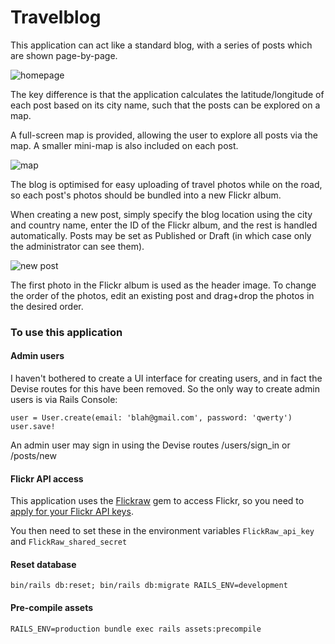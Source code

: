 # Travelblog

This application can act like a standard blog, with a series of posts which are shown page-by-page.

![homepage](https://i.imgur.com/xy6xKRn.jpg)

The key difference is that the application calculates the latitude/longitude of each post based on its city name, such that the posts can be explored on a map.

A full-screen map is provided, allowing the user to explore all posts via the map. A smaller mini-map is also included on each post.

![map](https://i.imgur.com/gwP7wyD.png)

The blog is optimised for easy uploading of travel photos while on the road, so each post's photos should be bundled into a new Flickr album.

When creating a new post, simply specify the blog location using the city and country name, enter the ID of the Flickr album, and the rest is handled automatically. Posts may be set as Published or Draft (in which case only the administrator can see them).

![new post](https://i.imgur.com/gxG4kdf.png)

The first photo in the Flickr album is used as the header image. To change the order of the photos, edit an existing post and drag+drop the photos in the desired order.

### To use this application

#### Admin users

I haven't bothered to create a UI interface for creating users, and in fact the Devise routes for this have been removed. So the only way to create admin users is via Rails Console:

```
user = User.create(email: 'blah@gmail.com', password: 'qwerty')
user.save!
```

An admin user may sign in using the Devise routes <app>/users/sign_in or <app>/posts/new

#### Flickr API access

This application uses the [Flickraw](https://github.com/hanklords/flickraw) gem to access Flickr, so you need to [apply for your Flickr API keys](https://www.flickr.com/services/api/misc.api_keys.html).

You then need to set these in the environment variables `FlickRaw_api_key` and `FlickRaw_shared_secret`

#### Reset database

`bin/rails db:reset; bin/rails db:migrate RAILS_ENV=development`

#### Pre-compile assets

`RAILS_ENV=production bundle exec rails assets:precompile`
